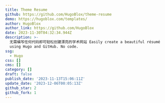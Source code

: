 ```yaml
---
title: Theme Resume
github: https://github.com/HugoBlox/theme-resume
demo: https://hugoblox.com/templates/
author: HugoBlox
author_link: https://github.com/HugoBlox
date: 2023-11-30T04:32:34.944Z
description: >-
  无需编写任何代码即可轻松创建漂亮的学术网站 Easily create a beautiful résumé and grow your followers
  using Hugo and GitHub. No code.
ssg:
  - Hugo
css: []
cms: []
category: []
draft: false
publish_date: '2023-11-13T15:06:11Z'
update_date: '2023-12-06T00:05:13Z'
github_star: 2
github_fork: 1
---
```

